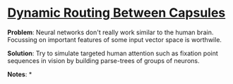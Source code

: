 
# [Dynamic Routing Between Capsules](https://arxiv.org/pdf/1710.09829.pdf)

**Problem**: Neural networks don't really work similar to the human brain. Focussing on important features of some input vector space is worthwile.

**Solution**: Try to simulate targeted human attention such as fixation point sequences in vision by building parse-trees of groups of neurons.

**Notes**:
* 


